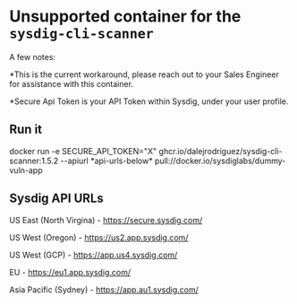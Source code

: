 # Unsupported container for the `sysdig-cli-scanner`

A few notes:

*This is the current workaround, please reach out to your Sales Engineer for assistance with this container. 

*Secure Api Token is your API Token within Sysdig, under your user profile.

## Run it

<p> docker run -e SECURE_API_TOKEN="X" ghcr.io/dalejrodriguez/sysdig-cli-scanner:1.5.2 --apiurl *api-urls-below* pull://docker.io/sysdiglabs/dummy-vuln-app </p>

## Sysdig API URLs

US East (North Virgina) - https://secure.sysdig.com/

US West (Oregon) - https://us2.app.sysdig.com/

US West (GCP) - https://app.us4.sysdig.com/

EU - https://eu1.app.sysdig.com/

Asia Pacific (Sydney) - https://app.au1.sysdig.com/

